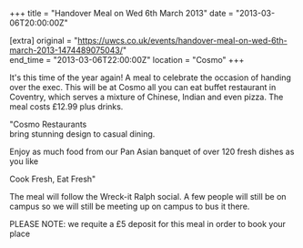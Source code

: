 +++
title = "Handover Meal on Wed 6th March 2013"
date = "2013-03-06T20:00:00Z"

[extra]
original = "https://uwcs.co.uk/events/handover-meal-on-wed-6th-march-2013-1474489075043/"    
end_time = "2013-03-06T22:00:00Z"
location = "Cosmo"
+++

It's this time of the year again\! A meal to celebrate the occasion of handing over the exec. This will be at Cosmo all you can eat buffet restaurant in Coventry, which serves a mixture of Chinese, Indian and even pizza. The meal costs £12.99 plus drinks.

"Cosmo Restaurants  
bring stunning design to casual dining.

Enjoy as much food from our Pan Asian banquet of over 120 fresh dishes as you like

Cook Fresh, Eat Fresh"

The meal will follow the Wreck-it Ralph social. A few people will still be on campus so we will still be meeting up on campus to bus it there.

PLEASE NOTE: we requite a £5 deposit for this meal in order to book your place


